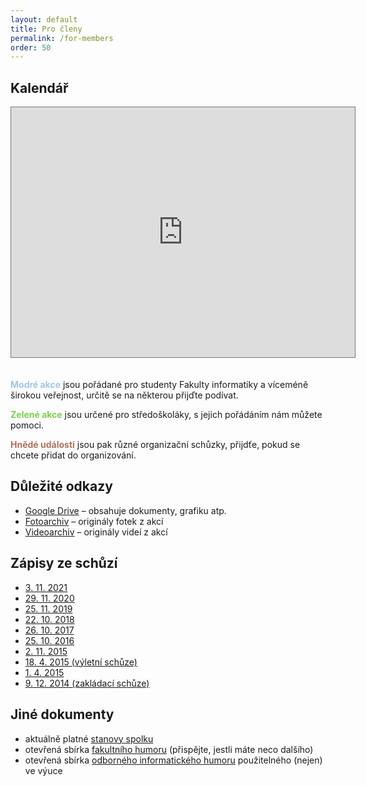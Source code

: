 ```yaml
---
layout: default
title: Pro členy
permalink: /for-members
order: 50
---
```


## Kalendář

<iframe src="https://calendar.google.com/calendar/embed?showTitle=0&amp;showPrint=0&amp;height=400&amp;wkst=2&amp;hl=cs&amp;bgcolor=%23FFFFFF&amp;src=j1k3ou5sea3nl792kkjha5ik88%40group.calendar.google.com&amp;color=%236B3304&amp;src=07cn4qi2qm1g3rtpuls78dmsbg%40group.calendar.google.com&amp;color=%232F6309&amp;src=1kgi500nlavq6pim56c0ltlo1o%40group.calendar.google.com&amp;color=%23182C57&amp;ctz=Europe%2FPrague" style="border:solid 1px #777;margin-bottom:20px;" width="550" height="400" frameborder="0" scrolling="no"></iframe>

<b style="color: #9fc6e7">Modré akce</b> jsou pořádané pro studenty Fakulty
informatiky a víceméně širokou veřejnost, určitě se na některou přijďte
podívat.

<b style="color: #7bd148">Zelené akce</b> jsou určené pro středoškoláky,
s jejich pořádáním nám můžete pomoci.

<b style="color: #ac725e">Hnědé události</b> jsou pak různé organizační
schůzky, přijdťe, pokud se chcete přidat do organizování.

## Důležité odkazy

 * [Google Drive](https://drive.google.com/drive/folders/0AMoSkYW75f4UUk9PVA) – obsahuje dokumenty, grafiku atp.
 * [Fotoarchiv](https://drive.google.com/drive/folders/0AOcydfoZVpRMUk9PVA) – originály fotek z akcí
 * [Videoarchiv](https://drive.google.com/drive/folders/0ALYn5YGLWqpOUk9PVA) – originály videí z akcí

## Zápisy ze schůzí

 * <a href="https://docs.google.com/document/d/1xOkTdIfogZiDRkqHWBQZZz4uhEm0KTGpXTyR5dlMRKY/edit" target="_blank">3. 11. 2021</a>
 * <a href="https://docs.google.com/document/d/1ST7sWogs5jPQ2Aa2mduc4p6sJn6x4h669Se7bbkHOls/edit" target="_blank">29. 11. 2020</a>
 * <a href="files/2019-11-25_zapis.pdf" target="_blank">25. 11. 2019</a>
 * <a href="files/2018-10-22_zapis.pdf" target="_blank">22. 10. 2018</a>
 * <a href="files/2017-10-26_zapis.pdf" target="_blank">26. 10. 2017</a>
 * <a href="files/2016-10-25_zapis.pdf" target="_blank">25. 10. 2016</a>
 * <a href="files/2015-11-02_zapis.pdf" target="_blank">2. 11. 2015</a>
 * <a href="files/2015-04-18_zapis.pdf" target="_blank">18. 4. 2015 (výletní schůze)</a>
 * <a href="files/2015-04-01_zapis.pdf" target="_blank">1. 4. 2015</a>
 * <a href="files/2014-12-09_zapis.pdf" target="_blank">9. 12. 2014 (zakládací schůze)</a>

## Jiné dokumenty

 * aktuálně platné <a href="files/stanovy.pdf" target="_blank">stanovy spolku</a>
 * otevřená sbírka <a href="https://drive.google.com/open?id=0B8kbLE4kip8pOXJPOFBENFg4bkU&authuser=0" target="_blank">fakultního humoru</a> (přispějte, jestli máte neco dalšího)
 * otevřená sbírka <a href="https://drive.google.com/open?id=0B8kbLE4kip8pMDJPWHlOa0ZBMkE&authuser=0" target="_blank">odborného informatického humoru</a> použitelného (nejen) ve výuce

